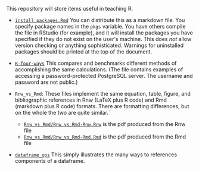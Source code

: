 This repository will store items useful in teaching R.

* [`install_packages.Rmd`](install_packages/install_packages.Rmd) You can distribute
  this as a markdown file.  You specify package names in the `pkgs`
  variable. You have others compile the file in RStudio (for example),
  and it will install the packages you have specified if they do not
  exist on the user's machine. This does *not* allow version checking
  or anything sophisticated. Warnings for uninstalled packages should
  be printed at the top of the document.

* [`R-four-ways`](r-four-ways/r-four-ways.pdf) This compares and benchmarks
  different methods of accomplishing the same calculations. (The file
  contains examples of accessing a password-protected PostgreSQL
	  server. The username and password are not public.)
	  
* `Rnw_vs_Rmd`: These files implement the same equation, table,
  figure, and bibliographic references in Rnw (LaTeX plus R code) and
  Rmd (markdown plus R code) formats. There are formatting differences, but 
  on the whole the two are quite similar.`
  * [`Rnw_vs_Rmd/Rnw_vs_Rmd-Rnw.Rnw`](Rnw_vs_Rmd-Rnw.pdf) is the pdf produced from
    the  Rnw file
  * [`Rnw_vs_Rmd/Rnw_vs_Rmd-Rmd.Rmd`](Rnw_vs_Rmd-Rmd.pdf) is the pdf produced from
    the  Rmd file
  
* [`dataframe_ops`](dataframe_ops/dataframe_ops.pdf) This simply
  illustrates the many ways to references components of a dataframe.  
